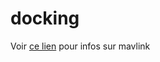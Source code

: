 # docking

Voir [ce lien](https://ardupilot.org/dev/docs/mavlink-basics.html) pour infos sur mavlink
